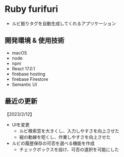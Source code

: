 # Ruby furifuri

- ルビ振りタグを自動生成してくれるアプリケーション

## 開発環境 & 使用技術
- macOS
- node
- npm
- React 17.0.1
- firebase hosting
- firebase Firestore
- Semantic UI

## 最近の更新
【2023/2/12】
- UIを変更
  - ルビ検索窓を大きくし、入力しやすさを向上させた
  - 縦の動線を短くし、作業しやすさを向上させた
- ルビの履歴保存の可否を選べる機能を作成
  - チェックボックスを設け、可否の選択を可能にした
